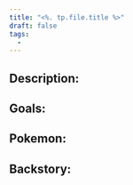 ```yaml
---
title: "<%. tp.file.title %>"
draft: false
tags:
  - 
---
```

## Description:

## Goals:

## Pokemon:

## Backstory:
